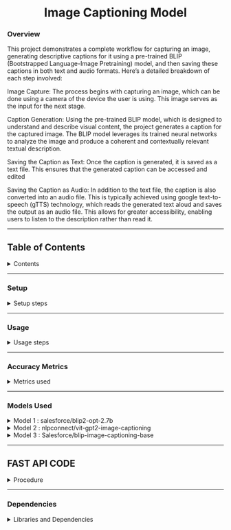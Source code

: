 <h1 align="center">Image Captioning Model</h1>

### Overview

This project demonstrates a complete workflow for capturing an image, generating descriptive captions for it using a pre-trained BLIP (Bootstrapped Language-Image Pretraining) model, and then saving these captions in both text and audio formats. Here’s a detailed breakdown of each step involved:

Image Capture: The process begins with capturing an image, which can be done using a camera of the device the user is using. This image serves as the input for the next stage.

Caption Generation: Using the pre-trained BLIP model, which is designed to understand and describe visual content, the project generates a caption for the captured image. The BLIP model leverages its trained neural networks to analyze the image and produce a coherent and contextually relevant textual description.

Saving the Caption as Text: Once the caption is generated, it is saved as a text file. This ensures that the generated caption can be accessed and edited

Saving the Caption as Audio: In addition to the text file, the caption is also converted into an audio file. This is typically achieved using google text-to-speech (gTTS) technology, which reads the generated text aloud and saves the output as an audio file. This allows for greater accessibility, enabling users to listen to the description rather than read it.

---

## **Table of Contents**
<details>
  <summary>Contents</summary>

1)[Setup](#setup)
  - Dependencies and libraries installation
    
2)[Usage](#usage)
  - Image capturing
  - Image processing
  - Image captioning and Audio generation
    
3)[Accuracy Metrics](#accuracy-metrics)
  - BERTScore
  - ROUGEScore
  - BLEU Score
  - GlEU Score
  - CLIPScore

4)[Models Used](#models-used)
  - Model 1 : salesforce/blip2-opt-2.7b
      - About the model
      - Accuracy
        
  - Model 2 : nlpconnect/vit-gpt2-image-captioning
      - About the model
      - Accuracy
        
  - Model 3 : Salesforce/blip-image-captioning-base
      - About the model
      - Model training
          - Model training steps
      - Trained model accuracy metrics
          - untrained and trained model accuracies

5)[FAST API Code](#fast-api-code)
  - Dependencies
  - POST/capture_photo/t
  - GET/list_photos/
  - POST/select_photo/
  - POST/generate_caption/


6)[Dependencies](#dependencies)

</details>

--- 

### Setup

<details>
  <summary>Setup steps</summary>

>Run the notebooks on GPU for smoother and faster performance

---

- **Install the needed Dependencies**
```python
!pip install git+https://github.com/huggingface/transformers.git 
!pip install pyttsx3 
!pip install gTTS 
!pip install pydub 
!pip install playsound
```
- **Import required libraries**
```python
import requests 
import pyttsx3
from gtts import gTTS
from IPython.display import Audio 
from pydub import AudioSegment 
from IPython.display import display, Javascript, Image 
from google.colab.output import eval_js 
from base64 import b64decode, b64encode 
import cv2 
import numpy as np
import PIL 
import io
import html
import time
```

- **Download Pre-trained Model Specify the 'Salesforce/blip-image-captioning-base' model for text generation in the script**
</details>

---

### Usage
<details>
  <summary>Usage steps</summary>

---  
- **Capture the image-Run the following code to capture an image using your webcam:**
```python
#capturing image code
try:
  filename = take_photo('photo.jpg')
  print('Saved to {}'.format(filename))

  # Show the image which was just taken.
  display(Image(filename))
except Exception as err:
  # Errors will be thrown if the user does not have a webcam or if they do not
  # grant the page permission to access it.
  print(str(err))
```
>Ensure your system has a webcam and necessary permissions to capture images.

- **Image Processing and Caption Generation-After capturing the image, use the following code to generate a caption:**
```python
from PIL import Image 
image = Image.open("/content/photo.jpg").convert('RGB')
image = image.resize((596, 437))
display(image)
```
```python
from transformers import AutoProcessor, BlipForConditionalGeneration
import torch
processor = AutoProcessor.from_pretrained("Salesforce/blip-image-captioning-base")
model = BlipForConditionalGeneration.from_pretrained("Salesforce/blip-image-captioning-base")
```
```python
device = "cuda" if torch.cuda.is_available() else "cpu"
model.to(device)
```
```python
inputs = processor(image, return_tensors="pt").to(device, torch.float32) 

generated_ids = model.generate(**inputs, max_length=50, min_length=20)
generated_text = processor.batch_decode(generated_ids, skip_special_tokens=True)[0].strip()
print(generated_text)

with open("my_saved_text.txt", "a") as output_file:
    # Write the generated text to the file
    text_with_newline = generated_text + "\n"

    output_file.write(text_with_newline)

    speech = gTTS(text=generated_text, lang='en')  

speech.save("generated_text.mp3")

from playsound import playsound
Audio("generated_text.mp3")
```

>Modify language ('lang='en'') in 'gTTS' for different speech synthesis
>
>Adjust file paths and names based on your project structure.

**Customization**
  1. Adjust the image path (/path/to/photo.jpg) and model name ("Salesforce/blip-image-captioning-base") according to your setup.
  2. Modify the 'max_length' and 'min_length' parameters for the desired caption length.

</details>

---
### Accuracy Metrics
<details>
  <summary>Metrics used</summary>

---  
For checking the accuracy of the models, we have used different metrics like:
- BERTScore : an automatic evaluation metric used for testing the goodness of text generation systems. It produces the following output values in the range of 0.0 to 1.0:
        - Precision
        - Recall
        - F1-score
  
- ROUGE Score: Consists of Precision, Recall and F1-score
        - ROUGE-1: Looks at individual words or unigrams.
        - ROUGE-2: Considers pairs of words or bigrams.
        - ROUGE-L: Examines the longest common subsequence.
  
- BLEU Score: BLEU is a precision-based metric since during its computation it does not consider whether all the words in the reference texts are covered in the hypothesis text or not. 

- GLEU Score: Simply the minimum of recall and precision. This GLEU score's range is always between 0 (no matches) and 1 (all match) and it is symmetrical when switching output and target.

- CLIPScore: A reference free metric that can be used to evaluate the correlation between a generated caption for an image and the actual content of the image
</details>

---

### Models Used 

<details>
<summary>Model 1 : salesforce/blip2-opt-2.7b</summary>

---

- **About the model**: BLIP-2 consists of a CLIP-like image encoder, a Querying Transformer (Q-Former), and a large language model.
  - Visual Question Answering
  - Chat-like conversations by feeding the image and the previous conversation as prompt to the model
  - Image Captioning
- **Usage**: You can use this model for conditional and un-conditional image captioning. The model consists of 2.7 billion parameters and is very huge in size.
- **Location**: The model can be accessed from Salesforce Hugging Face library
  - [blip2-opt-2.7b](https://huggingface.co/Salesforce/blip2-opt-2.7b)

---
>Dataset used for the model: [dataset (50 images and captions)](https://github.com/Yaswanth-B/AccessibleLLM/blob/main/object_detection/dataset3.zip) 

| BERTScore | Precision | Recall | F1-score |
|-----------------|-----------------|-----------------|-----------------|
|| 0.7269 | 0.7872 | 0.7541 |
      
| ROUGE Metric  | Precision              | Recall                 | F1-score                |
|---------|------------------------|------------------------|-------------------------|
| ROUGE-1 | 0.5711694838529204     | 0.7057404605198723     | 0.6259112389882882      |
| ROUGE-2 | 0.35838442697653206    | 0.46176681935195857    | 0.39949114886886683     |
| ROUGE-L | 0.5119797835463471     | 0.6315150650003591     | 0.560635915103244       |

| BLEU Score| GLEU Score|
|-----------------|-----------------|
| 0.2853194240578867 | 0.3281658319708012 |
   
**CLIPScore**:
  - <details>
      <summary>CLIPScore(BLIP)</summary>  
      
      ``` 
          CLIP Score for 1.jpg: 64.91
          CLIP Score for 10.jpg: 66.08
          CLIP Score for 11.jpg: 65.31
          CLIP Score for 12.jpg: 61.77
          CLIP Score for 13.jpg: 66.93
          CLIP Score for 14.jpg: 66.06
          CLIP Score for 15.jpg: 62.46
          CLIP Score for 16.jpg: 65.64
          CLIP Score for 17.jpg: 64.02
          CLIP Score for 18.jpg: 65.02
          CLIP Score for 19.jpg: 61.96
          CLIP Score for 2.jpg: 64.87
          CLIP Score for 20.jpg: 67.93
          CLIP Score for 21.jpg: 68.59
          CLIP Score for 22.jpg: 65.56
          CLIP Score for 23.jpg: 65.23
          CLIP Score for 24.jpg: 62.85
          CLIP Score for 25.jpg: 62.70
          CLIP Score for 26.jpg: 65.01
          CLIP Score for 27.jpg: 67.61
          CLIP Score for 28.jpg: 67.03
          CLIP Score for 29.jpg: 66.49
          CLIP Score for 3.jpg: 65.84
          CLIP Score for 30.jpg: 64.62
          CLIP Score for 31.jpg: 65.14
          CLIP Score for 32.jpg: 65.70
          CLIP Score for 33.jpg: 64.61
          CLIP Score for 34.jpg: 64.69
          CLIP Score for 35.jpg: 62.96
          CLIP Score for 36.jpg: 66.54
          CLIP Score for 37.jpg: 62.89
          CLIP Score for 38.jpg: 68.52
          CLIP Score for 39.jpg: 65.24
          CLIP Score for 4.jpg: 67.44
          CLIP Score for 40.jpg: 67.71
          CLIP Score for 41.jpg: 69.21
          CLIP Score for 42.jpg: 63.47
          CLIP Score for 43.jpg: 66.16
          CLIP Score for 44.jpg: 65.94
          CLIP Score for 45.jpg: 64.67
          CLIP Score for 46.jpg: 67.78
          CLIP Score for 47.jpg: 63.51
          CLIP Score for 48.jpg: 65.88
          CLIP Score for 49.jpg: 65.11
          CLIP Score for 5.jpg: 65.92
          CLIP Score for 50.jpg: 63.14
          CLIP Score for 6.jpg: 64.11
          CLIP Score for 7.jpg: 69.39
          CLIP Score for 8.jpg: 64.43
          CLIP Score for 9.jpg: 63.49
      ```
      </details>
      
To view the code and the resulting accuracies [click here](https://github.com/Yaswanth-B/AccessibleLLM/blob/main/object_detection/accuracymetrics.ipynb)

---

</details>

<details>

<summary>Model 2 : nlpconnect/vit-gpt2-image-captioning</summary>

---

- **About the model**: This is an image captioning model trained by [@ydshieh](https://huggingface.co/ydshieh) in Flax. It produces reasonable image captioning results. It was mainly fine-tuned as a proof-of-concept for the 🤗 FlaxVisionEncoderDecoder Framework.
- **Usage**: The model is used for image captioning.
- **Location**: The model can be accessed from
  - [vit-gpt-image-captioning](https://huggingface.co/nlpconnect/vit-gpt2-image-captioning)

---
>Dataset used for the model: [dataset (50 images and captions)](https://github.com/Yaswanth-B/AccessibleLLM/blob/main/object_detection/dataset3.zip) 

| BERTScore | Precision | Recall | F1-score |
|-----------------|-----------------|-----------------|-----------------|
|| 0.6246 | 0.6585 | 0.6362 |
      
| ROUGE Metric  | Precision              | Recall                 | F1-score                |
|---------|------------------------|------------------------|-------------------------|
| ROUGE-1 | 0.4042870038458274     | 0.44236701370524906    | 0.41503899617383466     |
| ROUGE-2 | 0.16989874025183618   | 0.20881120625160865    | 0.18336638637340974     |
| ROUGE-L | 0.3620736453089395     | 0.39817976304741015    | 0.37246338708799215      |

| BLEU Score| GLEU Score|
|-----------------|-----------------|
| 0.09539884316244567 | 0.15503852724900705 |


**CLIPScore**:
  - <details>
    <summary>CLIPScore(VitGpt)</summary>
          
      ``` 
          CLIP Score for 1.jpg: 64.58
          CLIP Score for 10.jpg: 65.52
          CLIP Score for 11.jpg: 64.85
          CLIP Score for 12.jpg: 62.17
          CLIP Score for 13.jpg: 64.66
          CLIP Score for 14.jpg: 62.72
          CLIP Score for 15.jpg: 62.32
          CLIP Score for 16.jpg: 63.36
          CLIP Score for 17.jpg: 62.97
          CLIP Score for 18.jpg: 63.88
          CLIP Score for 19.jpg: 59.82
          CLIP Score for 2.jpg: 64.43
          CLIP Score for 20.jpg: 65.72
          CLIP Score for 21.jpg: 66.40
          CLIP Score for 22.jpg: 60.49
          CLIP Score for 23.jpg: 65.09
          CLIP Score for 24.jpg: 61.92
          CLIP Score for 25.jpg: 62.12
          CLIP Score for 26.jpg: 64.54
          CLIP Score for 27.jpg: 63.21
          CLIP Score for 28.jpg: 60.72
          CLIP Score for 29.jpg: 65.66
          CLIP Score for 3.jpg: 65.30
          CLIP Score for 30.jpg: 62.51
          CLIP Score for 31.jpg: 60.74
          CLIP Score for 32.jpg: 66.16
          CLIP Score for 33.jpg: 62.90
          CLIP Score for 34.jpg: 64.77
          CLIP Score for 35.jpg: 65.96
          CLIP Score for 36.jpg: 65.58
          CLIP Score for 37.jpg: 61.71
          CLIP Score for 38.jpg: 63.07
          CLIP Score for 39.jpg: 62.97
          CLIP Score for 4.jpg: 63.93
          CLIP Score for 40.jpg: 63.50
          CLIP Score for 41.jpg: 59.71
          CLIP Score for 42.jpg: 64.38
          CLIP Score for 43.jpg: 63.02
          CLIP Score for 44.jpg: 62.95
          CLIP Score for 45.jpg: 61.48
          CLIP Score for 46.jpg: 64.52
          CLIP Score for 47.jpg: 62.67
          CLIP Score for 48.jpg: 65.25
          CLIP Score for 49.jpg: 62.48
          CLIP Score for 5.jpg: 64.78
          CLIP Score for 50.jpg: 62.02
          CLIP Score for 6.jpg: 65.42
          CLIP Score for 7.jpg: 66.45
          CLIP Score for 8.jpg: 62.39
          CLIP Score for 9.jpg: 61.55
      ```
     </details>
     
To view the code and the resulting accuracies [click here](https://github.com/Yaswanth-B/AccessibleLLM/blob/main/object_detection/accuracymetrics.ipynb)

---

</details>

<details>
  <summary>Model 3 : Salesforce/blip-image-captioning-base</summary>

---

- **About the model**: A Salesforce model which can be used for
  - Visual Question Answering
  - Image-Text retrieval (Image-text matching)
  - Image Captioning
- **Usage**: For our use case, we use the model for image captioning. Because of its smaller size compared to blip2-opt-2.7b, it is easier to train and produces almost alike captions.
- **Location**: The model can be accessed from
  - [blip-image-captioning-base](https://huggingface.co/Salesforce/blip-image-captioning-base)

--- 
**Model Training**

>The dataset for the model is [arian2502/firstdataset](https://huggingface.co/datasets/arian2502/firstdataset)
>>The trained model can be found on HuggingFace. the name of the model is [arian2502/blip-icb-finetuned](https://huggingface.co/arian2502/blip-icb-finetuned)

<details>
  <summary>Model training steps</summary>

---  
The **salesforce/blip-image-captioning-base model** is trained to increase the accuracy for this specific usecase. The dataset consists of 1250 images and captions. It is a custom dataset of pictures which are taken from a first person point of view. 

1.The dataset is imported.

2.The dataset is converted into a pytorch dataset via tha following code: 
```python
from torch.utils.data import Dataset, DataLoader

class ImageCaptioningDataset(Dataset):
    def __init__(self, dataset, processor):
        self.dataset = dataset
        self.processor = processor

    def __len__(self):
        return len(self.dataset)

    def __getitem__(self, idx):
        item = self.dataset[idx]
        encoding = self.processor(images=item["image"], text=item["text"], padding="max_length", return_tensors="pt")
        # remove batch dimension
        encoding = {k:v.squeeze() for k,v in encoding.items()}
        return encoding
```
3.Load the processor and model
```python
from transformers import AutoProcessor, BlipForConditionalGeneration

processor = AutoProcessor.from_pretrained("Salesforce/blip-image-captioning-base")
model = BlipForConditionalGeneration.from_pretrained("Salesforce/blip-image-captioning-base")
```

4.A total of 10 epochs are done for training:
```python
import torch

optimizer = torch.optim.AdamW(model.parameters(), lr=5e-5)

device = "cuda" if torch.cuda.is_available() else "cpu"
model.to(device)

model.train()

for epoch in range(10):
  print("Epoch:", epoch)
  for idx, batch in enumerate(train_dataloader):
    input_ids = batch.pop("input_ids").to(device)
    pixel_values = batch.pop("pixel_values").to(device)

    outputs = model(input_ids=input_ids,
                    pixel_values=pixel_values,
                    labels=input_ids)

    loss = outputs.loss

    print("Loss:", loss.item())

    loss.backward()

    optimizer.step()
    optimizer.zero_grad()
```
5.Check if model training is succesfull: 
```python
# load image
example = dataset[123]
image = example["image"]
image
```
![image](https://github.com/Yaswanth-B/AccessibleLLM/assets/154512247/40e33bbe-07c5-42b4-ac9c-867b9af1d018)
```python
# prepare image for the model
inputs = processor(images=image, return_tensors="pt").to(device)
pixel_values = inputs.pixel_values

generated_ids = model.generate(pixel_values=pixel_values, max_length=50)
generated_caption = processor.batch_decode(generated_ids, skip_special_tokens=True)[0]
print(generated_caption)
```
"two lines of colorful cars racing on a field."

6.Trained model is saved and uploaded/downloaded.

>Time taken to train the model on 1250 images and captions for 10 epochs: 1 hour 8 minutes

For the full working of the code [click here](https://github.com/Yaswanth-B/AccessibleLLM/blob/main/object_detection/trained.ipynb)

</details>

---
**Trained Model Accuracy Metrics**

<details>
  <summary>Results</summary>

---

| BERTScore | Precision | Recall | F1-score |
|-----------------|-----------------|-----------------|-----------------|
|Untrained| 0.5309 | 0.6051 | 0.5637 |
|trained| 0.8848 | 0.8886 | 0.8854 |

      
| ROUGE (untrained) | ROUGE-1              | ROUGE-2                | ROUGE-L    |            
|---------|------------------------|------------------------|-------------------------|       
| Precision | 0.26676010739518513     | 0.0725541792011556    | 0.23059880787255438     |    
| Recall | 0.3862308472077113  | 0.1298950742068691    | 0.3364418769543522     |
| F1-score | 0.3066864136993266     | 0.08984282440623012    | 0.2657411209552809     |

| ROUGE (trained) | ROUGE-1              | ROUGE-2                | ROUGE-L    |            
|---------|------------------------|------------------------|-------------------------|       
| Precision | 0.6806757571022624    | 0.577443416297378   | 0.6730824339010327    |    
| Recall | 0.7300539801249587   | 0.6493630657374209   |  0.7226284310678925     |
| F1-score | 0.6995404673734046    | 0.6069535829964249   | 0.6922038904392883      |


| Metric | untrained | trained |
|-----------------|-----------------|-----------------|
| BLEU | 0.04215093904464002 | 0.704256378969982 |
| GLEU | 0.08593777080376051 | 0.6954368111617628 |
        

Click [here](https://github.com/Yaswanth-B/AccessibleLLM/blob/main/object_detection/accuracymetrics(trained).ipynb) to view the code


</details>
</details>

---

## **FAST API CODE**

<details>
  <summary>Procedure</summary>

---  
**Dependencies**

<details>
  <summary>libraries required</summary>
The below libraries are required to run the code API and its endpoints. 

  ```python
    from fastapi import FastAPI, BackgroundTasks, HTTPException, File, UploadFile
    from fastapi.responses  import FileResponse, RedirectResponse, Response, JSONResponse
    from pydantic import BaseModel
    import os
    import cv2
    from PIL import Image
    from transformers import AutoProcessor, BlipForConditionalGeneration
    import torch
    from gtts import gTTS
    from playsound import playsound
  ```
</details>

---
**API Endpoints**

- **POST /start_capture/**
  <details>
    <summary>Photo Capture</summary>
    
  - Description: Captures photos on pressing "c" key and stops on "q" key from the users device
  - Request Body:
      ```python
        print("Press 'c' to capture a photo and 'q' to quit.")
        while True:
            # Capture frame-by-frame
            ret, frame = cap.read()
            if not ret:
                print("Failed to grab frame.")
                break
    
            # Display the resulting frame
            cv2.imshow('Webcam', frame)
    
            # Wait for key event
            key = cv2.waitKey(1) & 0xFF
    
            if key == ord('c'):
                # Determine the next filename based on existing files in the folder
                existing_files = [f for f in os.listdir(folder) if f.endswith('.jpg')]
                next_number = len(existing_files) + 1
                filename = os.path.join(folder, f'{next_number}.jpg')
                
                cv2.imwrite(filename, frame)
                print(f"Photo captured and saved as {filename}")
    
            elif key == ord('q'):
                print("Quitting...")
                break

    # When everything done, release the capture
    cap.release()

    cv2.destroyAllWindows()
      ```
  >on_event("startup") opens up the webcam as soon as the /start_capture/ is run.

  - Output: ![Screenshot 2024-05-23 161044](https://github.com/Yaswanth-B/AccessibleLLM/assets/154512247/b963ab84-43db-41f0-ac8f-9902586add07)

  </details>

- **GET /list_photos/**
  <details>
    <summary>List of photos in folder</summary>
    
  - Description: Shows a list of photos saved in the folder
  - Request Body:
      ```python
      image_files = [f for f in os.listdir(folder) if f.endswith('.jpg')]
      if not image_files:
        return JSONResponse(status_code=404, content={"message": "No photos found in the specified folder."})
    
      return {"photos": image_files}
      ```
      
  -Output:![Screenshot 2024-05-23 161347](https://github.com/Yaswanth-B/AccessibleLLM/assets/154512247/d53eb166-767f-4e84-987c-fe41285cc195)
  
  </details>

- **POST /select_photo/**
  <details> 
    <summary>Displaying selected photo</summary>
    
  - Description: Displays the photo which the user wants to see
  - Request Body:
      
   ```python
     file_path = os.path.join(folder, filename)
     print(f"Looking for file at: {file_path}")  # Debugging statement
     if not os.path.exists(file_path):
         print("Photo not found.")  # Debugging statement
         raise HTTPException(status_code=404, detail="Photo not found.")

     image = Image.open(file_path).convert('RGB')
     image = image.resize((596, 437))

     # Save the image temporarily
     temp_image_path = "temp_image.jpg"
     image.save(temp_image_path)

     # Return the image along with the generated caption
     return FileResponse(temp_image_path, media_type="image/jpeg")
  ```
  
    - Output:
        - camera clicked: ![Screenshot 2024-05-23 161154](https://github.com/Yaswanth-B/AccessibleLLM/assets/154512247/e5e86db7-8c24-4c0a-a550-c57585aa865b)
        - folder selected: ![Screenshot 2024-05-23 161429](https://github.com/Yaswanth-B/AccessibleLLM/assets/154512247/e85ad2e0-7431-4aff-a145-d77eedf23a9c)

           
    </details>

    
- **POST /generate_caption/**
  <details>
    <summary>Image Captioning</summary>

    - Description: Generates caption for the photo captured
    - Request Body:
      ```python
      async def generate_caption(filename: str):
          file_path = os.path.join(folder, filename)
          print(f"Looking for file at: {file_path}")  # Debugging statement
          if not os.path.exists(file_path):
              print("Photo not found.")  # Debugging statement
              raise HTTPException(status_code=404, detail="Photo not found.")
    
          # Open and resize the image
          image = Image.open(file_path).convert('RGB')
          image = image.resize((596, 437))
    
          # Caption generation
          inputs = processor(images=image, return_tensors="pt").to(device)
          generated_ids = model.generate(**inputs, min_length=10, temperature=0.7, repetition_penalty=1.2, num_beams=5)
          generated_text = processor.batch_decode(generated_ids, skip_special_tokens=True)[0].strip()    
      
           # Text-to-speech conversion
          speech = gTTS(text=generated_text, lang='en')
          audio_file_path = "generated_text.mp3"
          speech.save(audio_file_path)
      
          # Play the generated audio
          playsound(audio_file_path)
      
          return {"caption": generated_text}
      ```
      > The generated caption is given out in an audio format which will be audible to the user.
      
    - Output: from camera:![Screenshot 2024-05-23 161408](https://github.com/Yaswanth-B/AccessibleLLM/assets/154512247/f87cd43c-812b-4c0c-be26-db35591caf92)
              from folder:![Screenshot 2024-05-23 161501](https://github.com/Yaswanth-B/AccessibleLLM/assets/154512247/4a12d890-9d57-4c2d-a956-df1b91fac5a5)
      
  </details>

[click here](https://github.com/Yaswanth-B/AccessibleLLM/blob/main/object_detection/main.py) to view the code.

</details>

---
### Dependencies
<details>
<summary>Libraries and Dependencies</summary>

- Python3.x: Any version of Python after Python 3.8
- PyTorch: Deep learning model inference
- Hugging Face Transformers: Load a pre-trained BLIP-2 model
- Pillow (PIL): Library for opening, manipulating, and saving many different image file formats
- cv2: Library designed for real-time computer vision tasks
- gTTS (Google Text-to-Speech): Library that interfaces with Google's Text-to-Speech API
- playsound: Library used for playing audio files
- FastApi: Web framework for building APIs with Python based on standard Python type hints.

</details>

